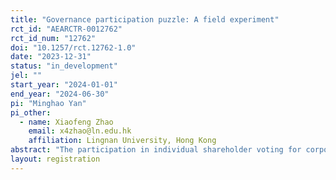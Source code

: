 ```yaml
---
title: "Governance participation puzzle: A field experiment"
rct_id: "AEARCTR-0012762"
rct_id_num: "12762"
doi: "10.1257/rct.12762-1.0"
date: "2023-12-31"
status: "in_development"
jel: ""
start_year: "2024-01-01"
end_year: "2024-06-30"
pi: "Minghao Yan"
pi_other:
  - name: Xiaofeng Zhao
    email: x4zhao@ln.edu.hk
    affiliation: Lingnan University, Hong Kong
abstract: "The participation in individual shareholder voting for corporate governance proposals among publicly listed firms in China is notably low. This project aims to conduct a field experiment by providing governance knowledge and information about voting events to individual investors, assessing whether the treated firms experience an increase in shareholder voting participation and governance changes in the post-experiment period."
layout: registration
---
```


